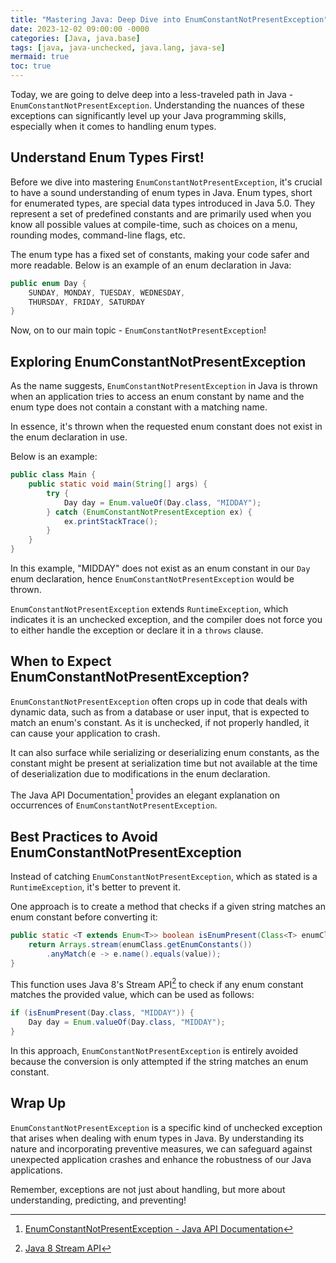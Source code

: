 ```yaml
---
title: "Mastering Java: Deep Dive into EnumConstantNotPresentException"
date: 2023-12-02 09:00:00 -0000
categories: [Java, java.base]
tags: [java, java-unchecked, java.lang, java-se]
mermaid: true
toc: true
---
```



Today, we are going to delve deep into a less-traveled path in Java - `EnumConstantNotPresentException`. Understanding the nuances of these exceptions can significantly level up your Java programming skills, especially when it comes to handling enum types.

## Understand Enum Types First!

Before we dive into mastering `EnumConstantNotPresentException`, it's crucial to have a sound understanding of enum types in Java. Enum types, short for enumerated types, are special data types introduced in Java 5.0. They represent a set of predefined constants and are primarily used when you know all possible values at compile-time, such as choices on a menu, rounding modes, command-line flags, etc.

The enum type has a fixed set of constants, making your code safer and more readable. Below is an example of an enum declaration in Java:

```java
public enum Day {
    SUNDAY, MONDAY, TUESDAY, WEDNESDAY,
    THURSDAY, FRIDAY, SATURDAY 
}
```

Now, on to our main topic - `EnumConstantNotPresentException`!

## Exploring EnumConstantNotPresentException

As the name suggests, `EnumConstantNotPresentException` in Java is thrown when an application tries to access an enum constant by name and the enum type does not contain a constant with a matching name.

In essence, it's thrown when the requested enum constant does not exist in the enum declaration in use.

Below is an example:

```java
public class Main {
    public static void main(String[] args) {
        try {
            Day day = Enum.valueOf(Day.class, "MIDDAY");
        } catch (EnumConstantNotPresentException ex) {
            ex.printStackTrace();
        }
    }
}
```

In this example, "MIDDAY" does not exist as an enum constant in our `Day` enum declaration, hence `EnumConstantNotPresentException` would be thrown.

`EnumConstantNotPresentException` extends `RuntimeException`, which indicates it is an unchecked exception, and the compiler does not force you to either handle the exception or declare it in a `throws` clause.

## When to Expect EnumConstantNotPresentException?

`EnumConstantNotPresentException` often crops up in code that deals with dynamic data, such as from a database or user input, that is expected to match an enum's constant. As it is unchecked, if not properly handled, it can cause your application to crash.

It can also surface while serializing or deserializing enum constants, as the constant might be present at serialization time but not available at the time of deserialization due to modifications in the enum declaration.

The Java API Documentation[^1^] provides an elegant explanation on occurrences of `EnumConstantNotPresentException`.

## Best Practices to Avoid EnumConstantNotPresentException

Instead of catching `EnumConstantNotPresentException`, which as stated is a `RuntimeException`, it's better to prevent it.

One approach is to create a method that checks if a given string matches an enum constant before converting it:

```java
public static <T extends Enum<T>> boolean isEnumPresent(Class<T> enumClass, String value) {
    return Arrays.stream(enumClass.getEnumConstants())
        .anyMatch(e -> e.name().equals(value));
}
```

This function uses Java 8's Stream API[^2^] to check if any enum constant matches the provided value, which can be used as follows:

```java
if (isEnumPresent(Day.class, "MIDDAY")) {
    Day day = Enum.valueOf(Day.class, "MIDDAY");
}
```

In this approach, `EnumConstantNotPresentException` is entirely avoided because the conversion is only attempted if the string matches an enum constant.

## Wrap Up

`EnumConstantNotPresentException` is a specific kind of unchecked exception that arises when dealing with enum types in Java. By understanding its nature and incorporating preventive measures, we can safeguard against unexpected application crashes and enhance the robustness of our Java applications.

Remember, exceptions are not just about handling, but more about understanding, predicting, and preventing!

[^1^]: [EnumConstantNotPresentException - Java API Documentation](https://docs.oracle.com/javase/7/docs/api/java/lang/EnumConstantNotPresentException.html)
[^2^]: [Java 8 Stream API](https://www.oracle.com/in/technical-resources/articles/java/ma14-java-se-8-streams.html)
